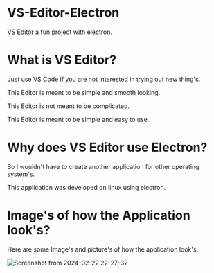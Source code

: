# VS-Editor-Electron
VS Editor a fun project with electron.


# What is VS Editor?

Just use VS Code if you are not interested in trying out new thing's.

This Editor is meant to be simple and smooth looking.

This Editor is not meant to be complicated.

This Editor is meant to be simple and easy to use.

# Why does VS Editor use Electron?

So I wouldn't have to create another application for other operating system's.

This application was developed on linux using electron.

# Image's of how the Application look's?

Here are some Image's and picture's of how the application look's.


![Screenshot from 2024-02-22 22-27-32](https://github.com/VeryChubbyCats/VS-Editor-Electron/assets/159707613/88b288a1-b361-4e9f-9db2-0902b60ead09)
